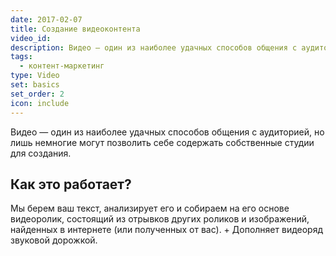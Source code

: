 ```yaml
---
date: 2017-02-07
title: Создание видеоконтента
video_id: 
description: Видео — один из наиболее удачных способов общения с аудиторией, но лишь немногие могут позволить себе содержать собственные студии для создания видеоконтента. 
tags:
  - контент-маркетинг
type: Video
set: basics
set_order: 2
icon: include
---
```


Видео — один из наиболее удачных способов общения с аудиторией, но лишь немногие могут позволить себе содержать собственные студии для создания.

## Как это работает?

Мы берем ваш текст, анализирует его и собираем на его основе видеоролик, состоящий из отрывков других роликов и изображений, найденных в интернете (или полученных от вас). + Дополняет видеоряд звуковой дорожкой.


